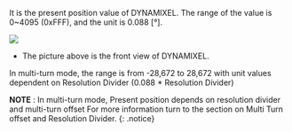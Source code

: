 It is the present position value of DYNAMIXEL.
The range of the value is 0~4095 (0xFFF), and the unit is 0.088 [&deg;].

![](/assets/images/dxl/mx/mx_position.png)  

- The picture above is the front view of DYNAMIXEL.

In multi-turn mode, the range is from -28,672 to 28,672 with unit values dependent on Resolution Divider (0.088 * Resolution Divider)

**NOTE** : In multi-turn mode, Present position depends on resolution divider and multi-turn offset For more information turn to the section on Multi Turn offset and Resolution Divider.
{: .notice}
